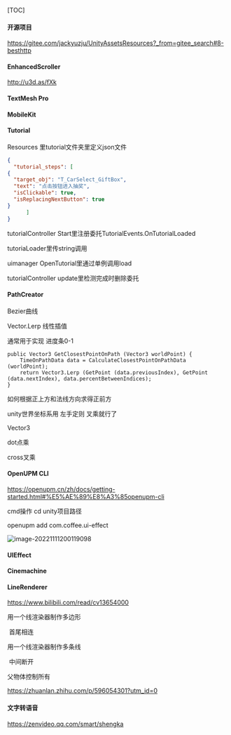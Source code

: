 [TOC]

#### 开源项目

https://gitee.com/jackyuzju/UnityAssetsResources?_from=gitee_search#8-besthttp



#### EnhancedScroller

http://u3d.as/fXk



#### TextMesh Pro



#### MobileKit



#### Tutorial

Resources 里tutorial文件夹里定义json文件



```json
{
  "tutorial_steps": [
{
  "target_obj": "T_CarSelect_GiftBox",
  "text": "点击按钮进入抽奖",
  "isClickable": true,
  "isReplacingNextButton": true
}
      ]
}
```


tutorialController Start里注册委托TutorialEvents.OnTutorialLoaded

tutoriaLoader里传string调用



uimanager OpenTutorial里通过单例调用load



tutorialController update里检测完成时删除委托



#### PathCreator

Bezier曲线

Vector.Lerp 线性插值 

通常用于实现 进度条0-1



```
public Vector3 GetClosestPointOnPath (Vector3 worldPoint) {
    TimeOnPathData data = CalculateClosestPointOnPathData (worldPoint);
    return Vector3.Lerp (GetPoint (data.previousIndex), GetPoint (data.nextIndex), data.percentBetweenIndices);
}

```



如何根据正上方和法线方向求得正前方

unity世界坐标系用 左手定则 叉乘就行了

Vector3

dot点乘

cross叉乘





#### OpenUPM CLI

https://openupm.cn/zh/docs/getting-started.html#%E5%AE%89%E8%A3%85openupm-cli

cmd操作 cd unity项目路径

openupm add com.coffee.ui-effect

![image-20221111200119098](C:\Users\xian\AppData\Roaming\Typora\typora-user-images\image-20221111200119098.png)

#### UIEffect



#### Cinemachine



#### LineRenderer

https://www.bilibili.com/read/cv13654000

用一个线渲染器制作多边形

​	首尾相连

用一个线渲染器制作多条线

​	中间断开

父物体控制所有

https://zhuanlan.zhihu.com/p/596054301?utm_id=0

#### 文字转语音

https://zenvideo.qq.com/smart/shengka